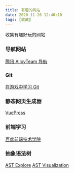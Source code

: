 ```yaml
---
title: 有趣的网站
date: 2020-11-26 12:40:10
tags: [收藏]
---
```


收集有趣好玩的网站
<!-- more -->

### 导航网站
[腾讯 AlloyTeam 导航](http://www.alloyteam.com/nav/)

### Git
[在游戏中学习 Git](https://learngitbranching.js.org/?locale=zh_CN)

### 静态网页生成器
[VuePress](https://vuepress.vuejs.org/zh/)

### 前端学习
[百度前端技术学院](http://ife.baidu.com/)

### 抽象语法树
[AST Explore](https://astexplorer.net/)
[AST Visualization](https://resources.jointjs.com/demos/javascript-ast)
